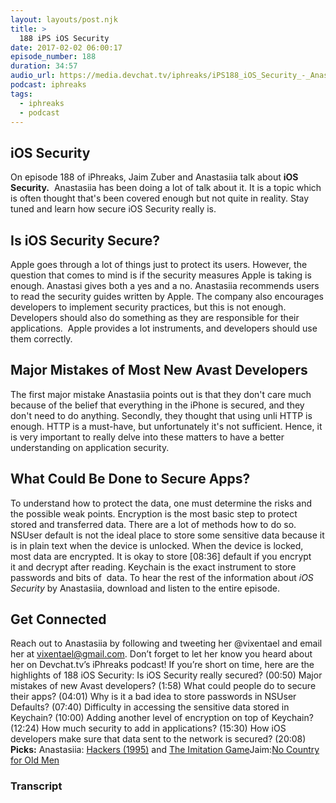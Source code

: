 ```yaml
---
layout: layouts/post.njk
title: >
  188 iPS iOS Security
date: 2017-02-02 06:00:17
episode_number: 188
duration: 34:57
audio_url: https://media.devchat.tv/iphreaks/iPS188_iOS_Security_-_Anastasii.mp3
podcast: iphreaks
tags:
  - iphreaks
  - podcast
---
```


## iOS Security

On episode 188 of iPhreaks, Jaim Zuber and Anastasiia talk about **iOS Security.** &nbsp;Anastasiia has been doing&nbsp;a lot of talk about it. It is a&nbsp;topic which is often thought that's been&nbsp;covered enough but not quite in reality. Stay tuned and learn how secure iOS Security really is.

## Is iOS Security Secure?

Apple&nbsp;goes through a lot of things just to protect its users.&nbsp;However,&nbsp;the question that comes to mind is if the security measures Apple is taking is enough. Anastasi gives both a yes and a no. Anastasiia recommends users to read the security guides written by Apple. The company also encourages developers to implement security practices, but this is not enough. Developers should also do something as they are responsible for their applications. &nbsp;Apple provides a lot instruments, and developers should use them correctly.

## Major Mistakes of Most New Avast Developers

The first major mistake Anastasiia points out is that they don't care much because of the belief that everything in the iPhone is secured, and they don't need to do anything. Secondly, they thought that using unli HTTP is enough. HTTP is a must-have, but unfortunately it's not sufficient. Hence, it is very important to really delve into these matters to have a better understanding on application security.

## What Could Be Done to Secure Apps?

To understand how to protect the data, one must determine the risks and the possible weak points. Encryption is the most basic step to protect stored and transferred&nbsp;data. There are a lot of methods how to do so. NSUser&nbsp;default is not the ideal place to store some sensitive data because it is in plain text when the device is unlocked. When the device is locked, most data are encrypted. It is okay to store [08:36] default if you encrypt it&nbsp;and decrypt after reading. Keychain is the exact instrument&nbsp;to store passwords and bits of &nbsp;data. To hear the rest of the information about _iOS Security_&nbsp;by Anastasiia, download and listen to the entire episode.

## Get Connected

Reach out to Anastasiia&nbsp;by following and tweeting her @vixentael and email her at vixentael@gmail.com. Don’t forget to let her know you heard about her on Devchat.tv’s iPhreaks&nbsp;podcast! If you’re short on time, here are the highlights of 188 iOS Security: Is iOS Security really secured? (00:50) Major mistakes of new Avast developers? (1:58) What could people do to secure their apps? (04:01) Why is it a bad idea to store passwords in NSUser Defaults? (07:40) Difficulty in&nbsp;accessing the sensitive data stored in Keychain? (10:00) Adding another level of encryption on top of Keychain? (12:24) How much security to add in applications? (15:30) How iOS developers make sure that data sent to the network&nbsp;is secured? (20:08) **Picks:** Anastasiia: [Hackers (1995)](http://www.imdb.com/title/tt0113243/) and [The Imitation Game](http://www.imdb.com/title/tt2084970/)Jaim:[No Country for Old Men](http://www.imdb.com/title/tt0477348/)

### Transcript
